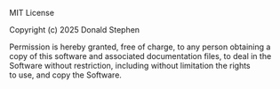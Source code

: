 MIT License

Copyright (c) 2025 Donald Stephen

Permission is hereby granted, free of charge, to any person obtaining a copy
of this software and associated documentation files, to deal
in the Software without restriction, including without limitation the rights  
to use, and copy  the Software.
